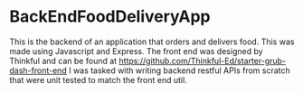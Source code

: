 # BackEndFoodDeliveryApp

This is the backend of an application that orders and delivers food.
This was made using Javascript and Express.
The front end was designed by Thinkful and can be found at https://github.com/Thinkful-Ed/starter-grub-dash-front-end
I was tasked with writing backend restful APIs from scratch that were unit tested to match the front end util.
